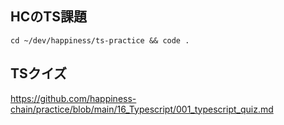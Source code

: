 ## HCのTS課題
```
cd ~/dev/happiness/ts-practice && code .
```

## TSクイズ
https://github.com/happiness-chain/practice/blob/main/16_Typescript/001_typescript_quiz.md
